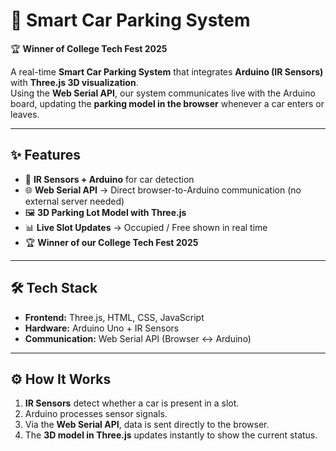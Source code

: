 # 🚗 Smart Car Parking System  

🏆 **Winner of College Tech Fest 2025**  

A real-time **Smart Car Parking System** that integrates **Arduino (IR Sensors)** with **Three.js 3D visualization**.  
Using the **Web Serial API**, our system communicates live with the Arduino board, updating the **parking model in the browser** whenever a car enters or leaves.  

---

## ✨ Features  
- 🔧 **IR Sensors + Arduino** for car detection  
- 🌐 **Web Serial API** → Direct browser-to-Arduino communication (no external server needed)  
- 🖼️ **3D Parking Lot Model with Three.js**  
- 📊 **Live Slot Updates** → Occupied / Free shown in real time  
- 🏆 **Winner of our College Tech Fest 2025**  

---

## 🛠️ Tech Stack  
- **Frontend:** Three.js, HTML, CSS, JavaScript  
- **Hardware:** Arduino Uno + IR Sensors  
- **Communication:** Web Serial API (Browser ↔ Arduino)  

---

## ⚙️ How It Works  
1. **IR Sensors** detect whether a car is present in a slot.  
2. Arduino processes sensor signals.  
3. Via the **Web Serial API**, data is sent directly to the browser.  
4. The **3D model in Three.js** updates instantly to show the current status.  

